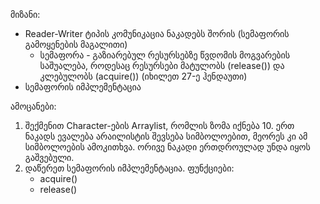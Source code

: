 მიზანი:
* Reader-Writer ტიპის კომუნიკაცია ნაკადებს შორის (სემაფორის გამოყენების მაგალითი)
  * სემაფორა - გაზიარებულ რესურსებზე წვდომის მოგვარების საშუალება, როდესაც რესურსები მატულობს (release()) და კლებულობს (acquire()) (იხილეთ 27-ე ჰენდაუთი)
* სემაფორის იმპლემენტაცია

ამოცანები:
1. შექმენით Character-ების Arraylist, რომლის ზომა იქნება 10. ერთ ნაკადს ევალება არაილისტის შევსება სიმბოლოებით, მეორეს კი ამ სიმბოლოების ამოკითხვა. ორივე ნაკადი ერთდროულად უნდა იყოს გაშვებული.
2. დაწერეთ სემაფორის იმპლემენტაცია. ფუნქციები:
   * acquire()
   * release()
